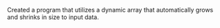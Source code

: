Created a program that utilizes a dynamic array that automatically grows and shrinks in size to input data. 
